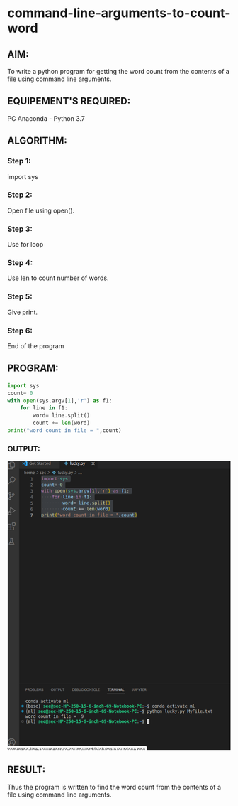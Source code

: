 # command-line-arguments-to-count-word
## AIM:
To write a python program for getting the word count from the contents of a file using command line arguments.
## EQUIPEMENT'S REQUIRED: 
PC
Anaconda - Python 3.7
## ALGORITHM: 
### Step 1: 
import sys

### Step 2: 
Open file using open().

### Step 3: 
Use for loop

### Step 4: 
Use len to count number of words.

### Step 5: 
Give print.

### Step 6:
 End of the program
## PROGRAM:
```python
import sys
count= 0
with open(sys.argv[1],'r') as f1:
    for line in f1:
        word= line.split()
        count += len(word)
print("word count in file = ",count)
```

### OUTPUT:
![output](/output.png)



## RESULT:
Thus the program is written to find the word count from the contents of a file using command line arguments.
